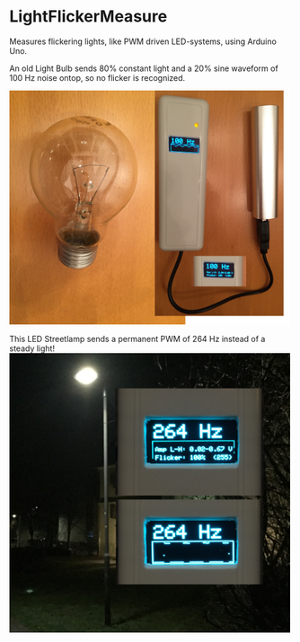 # LightFlickerMeasure
Measures flickering lights, like PWM driven LED-systems, using Arduino Uno.

An old Light Bulb sends 80% constant light and a 20% sine waveform of 100 Hz noise ontop, so no flicker is recognized.

<img src="doc/Old_Light_Bulb.jpg" width="500">

This LED Streetlamp sends a permanent PWM of 264 Hz instead of a steady light!
<img src="doc/Streetlamp_264Hz.jpg" width="500">
